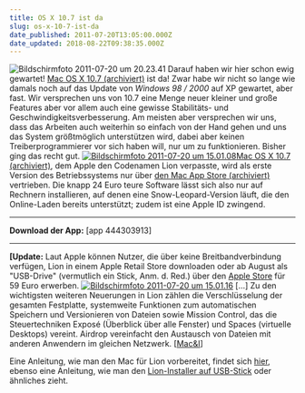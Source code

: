 ```yaml
---
title: OS X 10.7 ist da
slug: os-x-10-7-ist-da
date_published: 2011-07-20T13:05:00.000Z
date_updated: 2018-08-22T09:38:35.000Z
---
```


![Bildschirmfoto 2011-07-20 um 20.23.41](//picdump.thafaker.de/2011/07/Bildschirmfoto-2011-07-20-um-20.23.41-580x149.png)
Darauf haben wir hier schon ewig gewartet! [Mac OS X 10.7 (archiviert)](http://web.archive.org/web/20110725055151/http://itunes.apple.com:80/de/app/os-x-lion/id444303913?mt=12) ist da! Zwar habe wir nicht so lange wie damals noch auf das Update von *Windows 98 / 2000* auf XP gewartet, aber fast. Wir versprechen uns von 10.7 eine Menge neuer kleiner und große Features aber vor allem auch eine gewisse Stabilitäts- und Geschwindigkeitsverbesserung. Am meisten aber versprechen wir uns, dass das Arbeiten auch weiterhin so einfach von der Hand gehen und uns das System größtmöglich unterstützen wird, dabei aber keinen Treiberprogrammierer vor sich haben will, nur um zu funktionieren. Bisher ging das recht gut.
[![Bildschirmfoto 2011-07-20 um 15.01.08](//picdump.thafaker.de/2011/07/Bildschirmfoto-2011-07-20-um-15.01.08-580x126.png)](http://picdump.thafaker.de/2011/07/Bildschirmfoto-2011-07-20-um-15.01.08.png)[Mac OS X 10.7 (archiviert)](http://web.archive.org/web/20110722052406/http://www.apple.com/macosx/), dem Apple den Codenamen Lion verpasste, wird als erste Version des Betriebssystems nur über [den Mac App Store (archiviert)](http://web.archive.org/web/20110725055151/http://itunes.apple.com:80/de/app/os-x-lion/id444303913?mt=12) vertrieben. Die knapp 24 Euro teure Software lässt sich also nur auf Rechnern installieren, auf denen eine Snow-Leopard-Version läuft, die den Online-Laden bereits unterstützt; zudem ist eine Apple ID zwingend.

---
**Download der App:**
[app 444303913]

---
**[Update:** Laut Apple können Nutzer, die über keine Breitbandverbindung verfügen, Lion in einem Apple Retail Store downloaden oder ab August als "USB-Drive" (vermutlich ein Stick, Anm. d. Red.) über den [Apple Store](http://www.apple.com/de) für 59 Euro erwerben.
[![Bildschirmfoto 2011-07-20 um 15.01.16](//picdump.thafaker.de/2011/07/Bildschirmfoto-2011-07-20-um-15.01.16-580x363.png)](http://picdump.thafaker.de/2011/07/Bildschirmfoto-2011-07-20-um-15.01.16.png)
[...] Zu den wichtigsten weiteren Neuerungen in Lion zählen die Verschlüsselung der gesamten Festplatte, systemweite Funktionen zum automatischen Speichern und Versionieren von Dateien sowie Mission Control, das die Steuertechniken Exposé (Überblick über alle Fenster) und Spaces (virtuelle Desktops) vereint. Airdrop vereinfacht den Austausch von Dateien mit anderen Anwendern im gleichen Netzwerk. [[Mac&I](http://www.heise.de/mac-and-i/meldung/Apple-gibt-Lion-frei-1282688.html)]

Eine Anleitung, wie man den Mac für Lion vorbereitet, findet sich [hier](http://www.macnews.de/software/lion-auf-den-mac-laden-was-vorher-notig-ist-208492), ebenso eine Anleitung, wie man den [Lion-Installer auf USB-Stick](http://www.macnews.de/software/lion-auf-den-mac-laden-was-vorher-notig-ist-208492/2) oder ähnliches zieht.
